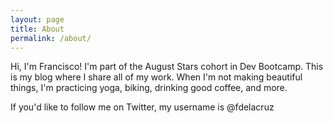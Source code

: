 ```yaml
---
layout: page
title: About
permalink: /about/
---
```


Hi, I'm Francisco! I'm part of the August Stars cohort in Dev Bootcamp. This is
my blog where I share all of my work. When I'm not making beautiful things, I'm practicing yoga, biking, drinking good coffee, and more.

If you'd like to follow me on Twitter, my username is @fdelacruz
